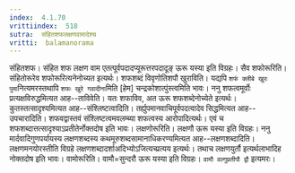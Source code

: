 ```yaml
---
index:  4.1.70
vrittiindex:  518
sutra:  संहितशफलक्षणवामादेश्च
vritti:  balamanorama 
---
```


संहितशफ। संहित शफ लक्षण वाम एतत्पूर्वपदादप्यूरूत्तरपदादूङ् ऊरू यस्या इति विग्रहः। सैव शफोरूरिति। संहितोरूरेव शफोरूरित्यनेनोच्यत इत्यर्थः। शफशब्दं विवृणोतिशपौ खुराविति। यद्यपि `शफं क्लीबे खुरः पुमा`नित्यमरस्तथापि `शफः खुरे गवादीना`मिति [हेम] चन्द्रकोशात्पुंस्त्वमिति भावः। ननु शफत्वमूर्वोः प्रत्यक्षविरुद्धमित्यत आह--ताविवेति। यतः शफाविव, अत ऊरू शफशब्देनोच्येते इत्यर्थः। कुतस्तत्सादृश्यमित्यत आह--संश्लिष्टत्वादिति। तर्ह्युपमानवाचिपूर्वपदत्वादेव सिद्धमित्यत आह--उपचारादिति। शफवद्वास्तवं संश्लिष्टत्वमवलम्ब्या शफत्वस्य आरोपादित्यर्थः। एवं च शफशब्दात्तत्सादृश्याऽप्रतीतेर्नोक्तदोष इति भावः। लक्षणोरूरिति। लक्षणौ ऊरू यस्या इति विग्रहः। ननु मार्दवादिगुणपर्यायस्य लक्षणशब्दस्य कथमूरुशब्दसामानाधिकरण्यमित्यत आह--लक्षणशब्दादिति। लक्षणमनयोरस्तीति विग्रहे लक्षणशब्दादर्शाअदिभ्योऽजित्यच्प्रत्यय इत्यर्थः। तथाच लक्षणयुर्तौ इत्यर्थलाभादिह नोक्तदोष इति भावः। वामोरूरिति। वामौ=सुन्दरौ ऊरू यस्या इति विग्रहः। `वामौ वल्गुप्रतीपौ द्वौ` इत्यमरः।

